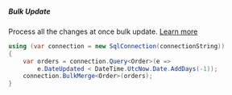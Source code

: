 <h5 class="center code-title">Bulk Update</h5>

Process all the changes at once bulk update. [Learn more](/operation/bulkupdate)

```csharp
using (var connection = new SqlConnection(connectionString))
{
    var orders = connection.Query<Order>(e =>
        e.DateUpdated < DateTime.UtcNow.Date.AddDays(-1));
    connection.BulkMerge<Order>(orders);
}
```